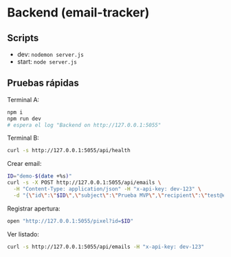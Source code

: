 # Backend (email-tracker)

## Scripts
- dev: `nodemon server.js`
- start: `node server.js`

## Pruebas rápidas
Terminal A:
```bash
npm i
npm run dev
# espera el log "Backend on http://127.0.0.1:5055"
```

Terminal B:
```bash
curl -s http://127.0.0.1:5055/api/health
```

Crear email:
```bash
ID="demo-$(date +%s)"
curl -s -X POST http://127.0.0.1:5055/api/emails \
  -H "Content-Type: application/json" -H "x-api-key: dev-123" \
  -d "{\"id\":\"$ID\",\"subject\":\"Prueba MVP\",\"recipient\":\"test@example.com\"}"
```

Registrar apertura:
```bash
open "http://127.0.0.1:5055/pixel?id=$ID"
```

Ver listado:
```bash
curl -s http://127.0.0.1:5055/api/emails -H "x-api-key: dev-123"
```
